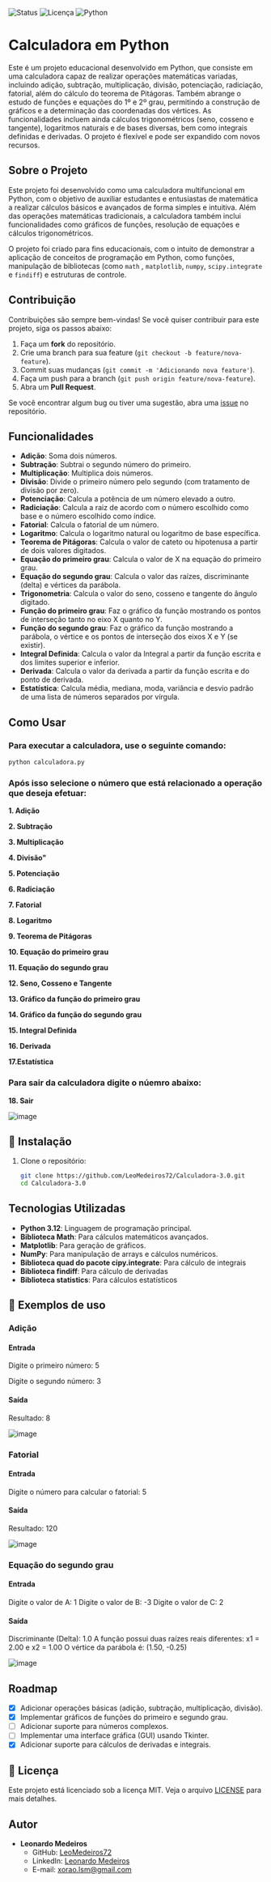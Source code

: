 ![Status](https://img.shields.io/badge/status-active-brightgreen)
![Licença](https://img.shields.io/badge/license-MIT-blue)
![Python](https://img.shields.io/badge/python-3.12-blue)

# Calculadora em Python

Este é um projeto educacional desenvolvido em Python, que consiste em uma calculadora capaz de realizar operações matemáticas variadas, incluindo adição, subtração, multiplicação, divisão, potenciação, radiciação, fatorial, além do cálculo do teorema de Pitágoras. Também abrange o estudo de funções e equações do 1º e 2º grau, permitindo a construção de gráficos e a determinação das coordenadas dos vértices. As funcionalidades incluem ainda cálculos trigonométricos (seno, cosseno e tangente), logaritmos naturais e de bases diversas, bem como integrais definidas e derivadas. O projeto é flexível e pode ser expandido com novos recursos.

## Sobre o Projeto

Este projeto foi desenvolvido como uma calculadora multifuncional em Python, com o objetivo de auxiliar estudantes e entusiastas de matemática a realizar cálculos básicos e avançados de forma simples e intuitiva. Além das operações matemáticas tradicionais, a calculadora também inclui funcionalidades como gráficos de funções, resolução de equações e cálculos trigonométricos.

O projeto foi criado para fins educacionais, com o intuito de demonstrar a aplicação de conceitos de programação em Python, como funções, manipulação de bibliotecas (como `math` , `matplotlib`, `numpy`, `scipy.integrate` e `findiff`) e estruturas de controle.

## Contribuição

Contribuições são sempre bem-vindas! Se você quiser contribuir para este projeto, siga os passos abaixo:

1. Faça um **fork** do repositório.
2. Crie uma branch para sua feature (`git checkout -b feature/nova-feature`).
3. Commit suas mudanças (`git commit -m 'Adicionando nova feature'`).
4. Faça um push para a branch (`git push origin feature/nova-feature`).
5. Abra um **Pull Request**.

Se você encontrar algum bug ou tiver uma sugestão, abra uma [issue](https://github.com/LeoMedeiros72/Calculadora-3.0/issues) no repositório.

## Funcionalidades

- **Adição**: Soma dois números.
- **Subtração**: Subtrai o segundo número do primeiro.
- **Multiplicação**: Multiplica dois números.
- **Divisão**: Divide o primeiro número pelo segundo (com tratamento de divisão por zero).
- **Potenciação**: Calcula a potência de um número elevado a outro.
- **Radiciação**: Calcula a raiz de acordo com o número escolhido como base e o número escolhido como índice.
- **Fatorial**: Calcula o fatorial de um número.
- **Logaritmo**: Calcula o logaritmo natural ou logaritmo de base específica.
- **Teorema de Pitágoras**: Calcula o valor de cateto ou hipotenusa a partir de dois valores digitados.
- **Equação do primeiro grau**: Calcula o valor de X na equação do primeiro grau.
- **Equação do segundo grau**: Calcula o valor das raízes, discriminante (delta) e vértices da parábola.
- **Trigonometria**: Calcula o valor do seno, cosseno e tangente do ângulo digitado.
- **Função do primeiro grau**: Faz o gráfico da função mostrando os pontos de interseção tanto no eixo X quanto no Y.
- **Função do segundo grau**: Faz o gráfico da função mostrando a parábola, o vértice e os pontos de interseção dos eixos X e Y (se existir).
- **Integral Definida**: Calcula o valor da Integral a partir da função escrita e dos limites superior e inferior.
- **Derivada**: Calcula o valor da derivada a partir da função escrita e do ponto de derivada.
- **Estatística**: Calcula média, mediana, moda, variância e desvio padrão de uma lista de números separados por vírgula.
  
## Como Usar

### Para executar a calculadora, use o seguinte comando:

   ```bash
   python calculadora.py
```

###   Após isso selecione o número que está relacionado a operação que deseja efetuar:

**1. Adição**

**2. Subtração**

**3. Multiplicação**

**4. Divisão"**

**5. Potenciação**

**6. Radiciação**

**7. Fatorial**

**8. Logaritmo**

**9. Teorema de Pitágoras**

**10. Equação do primeiro grau**

**11. Equação do segundo grau**

**12. Seno, Cosseno e Tangente**

**13. Gráfico da função do primeiro grau**

**14. Gráfico da função do segundo grau**

**15. Integral Definida**

**16. Derivada**

**17.Estatística**

###   Para sair da calculadora digite o núemro abaixo:   

**18. Sair**

![image](https://github.com/user-attachments/assets/b6b202e1-fb4b-4c27-a759-b9054ca8aa9c)

       
## 🚀 Instalação

1. Clone o repositório:

   ```bash
   git clone https://github.com/LeoMedeiros72/Calculadora-3.0.git
   cd Calculadora-3.0

## Tecnologias Utilizadas

- **Python 3.12**: Linguagem de programação principal.
- **Biblioteca Math**: Para cálculos matemáticos avançados.
- **Matplotlib**: Para geração de gráficos.
- **NumPy**: Para manipulação de arrays e cálculos numéricos.
- **Biblioteca quad do pacote cipy.integrate**: Para cálculo de integrais
- **Biblioteca findiff**: Para cálculo de derivadas
- **Biblioteca statistics**: Para cálculos estatísticos

## 📌 Exemplos de uso

### Adição
#### Entrada
Digite o primeiro número: 5

Digite o segundo número: 3
#### Saída
Resultado: 8

![image](https://github.com/user-attachments/assets/8457317d-a201-43f6-a6d2-095a1119d794)

### Fatorial
#### Entrada
Digite o número para calcular o fatorial: 5
#### Saída
Resultado: 120

![image](https://github.com/user-attachments/assets/bf730e36-12da-4eda-8a67-14bf7ddf392f)

### Equação do segundo grau
#### Entrada
Digite o valor de A: 1
Digite o valor de B: -3
Digite o valor de C: 2
#### Saída
Discriminante (Delta): 1.0
A função possui duas raízes reais diferentes: x1 = 2.00 e x2 = 1.00
O vértice da parábola é: (1.50, -0.25)

![image](https://github.com/user-attachments/assets/6c9cb919-7113-4076-a4e5-c78a24839752)

## Roadmap

- [x] Adicionar operações básicas (adição, subtração, multiplicação, divisão).
- [x] Implementar gráficos de funções do primeiro e segundo grau.
- [ ] Adicionar suporte para números complexos.
- [ ] Implementar uma interface gráfica (GUI) usando Tkinter.
- [x] Adicionar suporte para cálculos de derivadas e integrais.

## 📂 Licença

Este projeto está licenciado sob a licença MIT. Veja o arquivo [LICENSE](LICENSE) para mais detalhes.

## Autor

- **Leonardo Medeiros**
  - GitHub: [LeoMedeiros72](https://github.com/LeoMedeiros72)
  - LinkedIn: [Leonardo Medeiros](https://www.linkedin.com/in/leonardo-medeiros-43556b211/)
  - E-mail: xorao.lsm@gmail.com

